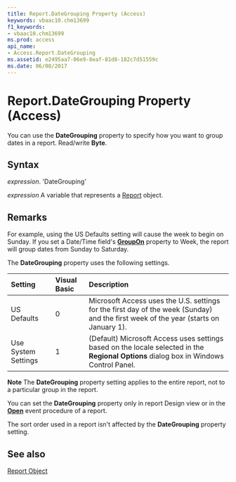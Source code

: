 ```yaml
---
title: Report.DateGrouping Property (Access)
keywords: vbaac10.chm13699
f1_keywords:
- vbaac10.chm13699
ms.prod: access
api_name:
- Access.Report.DateGrouping
ms.assetid: e2495aa7-06e9-8eaf-81d8-182c7d51559c
ms.date: 06/08/2017
---
```



# Report.DateGrouping Property (Access)

You can use the  **DateGrouping** property to specify how you want to group dates in a report. Read/write **Byte**.


## Syntax

 _expression_. 'DateGrouping'

 _expression_ A variable that represents a [Report](./Access.Report.md) object.


## Remarks

For example, using the US Defaults setting will cause the week to begin on Sunday. If you set a Date/Time field's  **[GroupOn](Access.GroupLevel.GroupOn.md)** property to Week, the report will group dates from Sunday to Saturday.

The  **DateGrouping** property uses the following settings.



|**Setting**|**Visual Basic**|**Description**|
|:-----|:-----|:-----|
|US Defaults|0|Microsoft Access uses the U.S. settings for the first day of the week (Sunday) and the first week of the year (starts on January 1).|
|Use System Settings|1|(Default) Microsoft Access uses settings based on the locale selected in the  **Regional Options** dialog box in Windows Control Panel.|

 **Note**  The  **DateGrouping** property setting applies to the entire report, not to a particular group in the report.

You can set the  **DateGrouping** property only in report Design view or in the **[Open](Access.Report.Open.md)** event procedure of a report.

The sort order used in a report isn't affected by the  **DateGrouping** property setting.


## See also


[Report Object](Access.Report.md)

